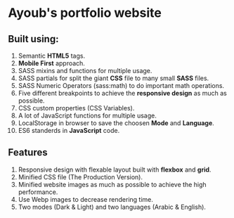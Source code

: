# Ayoub's portfolio website

## Built using:

1. Semantic **HTML5** tags.
2. **Mobile First** approach.
3. SASS mixins and functions for multiple usage.
4. SASS partials for split the giant **CSS** file to many small **SASS** files.
5. SASS Numeric Operators (sass:math) to do important math operations.
6. Five different breakpoints to achieve the **responsive design** as much as possible.
7. CSS custom properties (CSS Variables).
8. A lot of JavaScript functions for multiple usage.
9. LocalStorage in browser to save the choosen **Mode** and **Language**.
10. ES6 standerds in **JavaScript** code.

## Features

1. Responsive design with flexable layout built with **flexbox** and **grid**.
2. Minified CSS file (The Production Version).
3. Minified website images as much as possible to achieve the high performance.
4. Use Webp images to decrease rendering time.
5. Two modes (Dark & Light) and two languages (Arabic & English).
